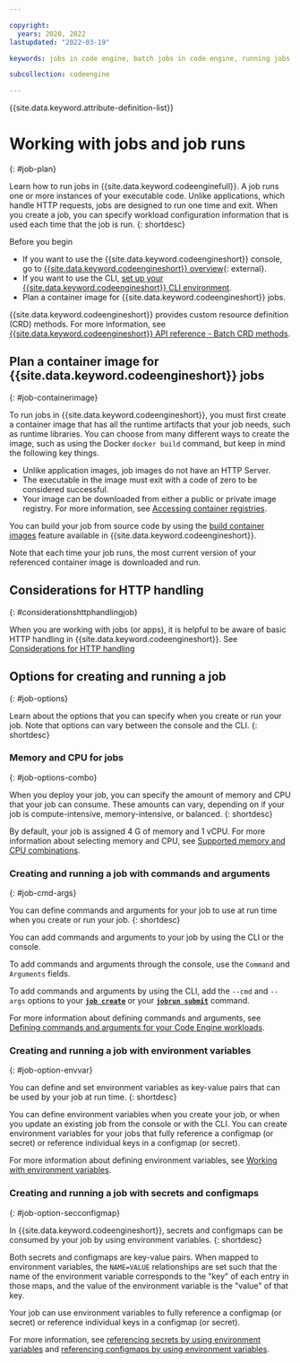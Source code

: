 ```yaml
---

copyright:
  years: 2020, 2022
lastupdated: "2022-03-19"

keywords: jobs in code engine, batch jobs in code engine, running jobs with code engine, creating jobs with code engine, images for jobs in code engine, jobs, job run, environment variables

subcollection: codeengine

---
```


{{site.data.keyword.attribute-definition-list}}

# Working with jobs and job runs
{: #job-plan}

Learn how to run jobs in {{site.data.keyword.codeenginefull}}. A job runs one or more instances of your executable code. Unlike applications, which handle HTTP requests, jobs are designed to run one time and exit. When you create a job, you can specify workload configuration information that is used each time that the job is run.
{: shortdesc}

Before you begin

* If you want to use the {{site.data.keyword.codeengineshort}} console, go to [{{site.data.keyword.codeengineshort}} overview](https://cloud.ibm.com/codeengine/overview){: external}. 
* If you want to use the CLI, [set up your {{site.data.keyword.codeengineshort}} CLI environment](/docs/codeengine?topic=codeengine-install-cli).
* Plan a container image for {{site.data.keyword.codeengineshort}} jobs.

{{site.data.keyword.codeengineshort}} provides custom resource definition (CRD) methods. For more information, see [{{site.data.keyword.codeengineshort}} API reference - Batch CRD methods](/docs/codeengine?topic=codeengine-api#api-crd-batch).

## Plan a container image for {{site.data.keyword.codeengineshort}} jobs
{: #job-containerimage}

To run jobs in {{site.data.keyword.codeengineshort}}, you must first create a container image that has all the runtime artifacts that your job needs, such as runtime libraries. You can choose from many different ways to create the image, such as using the Docker `docker build` command, but keep in mind the following key things.  
* Unlike application images, job images do not have an HTTP Server.
* The executable in the image must exit with a code of zero to be considered successful.
* Your image can be downloaded from either a public or private image registry. For more information, see [Accessing container registries](/docs/codeengine?topic=codeengine-add-registry).

You can build your job from source code by using the [build container images](/docs/codeengine?topic=codeengine-build-image) feature available in {{site.data.keyword.codeengineshort}}.

Note that each time your job runs, the most current version of your referenced container image is downloaded and run.

## Considerations for HTTP handling
{: #considerationshttphandlingjob}

When you are working with jobs (or apps), it is helpful to be aware of basic HTTP handling in {{site.data.keyword.codeengineshort}}. See [Considerations for HTTP handling](/docs/codeengine?topic=codeengine-application-workloads#considerationshttphandlingapp)

## Options for creating and running a job
{: #job-options}

Learn about the options that you can specify when you create or run your job. Note that options can vary between the console and the CLI.
{: shortdesc}

### Memory and CPU for jobs
{: #job-options-combo}

When you deploy your job, you can specify the amount of memory and CPU that your job can consume. These amounts can vary, depending on if your job is compute-intensive, memory-intensive, or balanced.
{: shortdesc}

By default, your job is assigned 4 G of memory and 1 vCPU. For more information about selecting memory and CPU, see [Supported memory and CPU combinations](/docs/codeengine?topic=codeengine-mem-cpu-combo).

### Creating and running a job with commands and arguments
{: #job-cmd-args}

You can define commands and arguments for your job to use at run time when you create or run your job. 
{: shortdesc}

You can add commands and arguments to your job by using the CLI or the console.

To add commands and arguments through the console, use the `Command` and `Arguments` fields.

To add commands and arguments by using the CLI, add the `--cmd` and `--args` options to your [**`job create`**](/docs/codeengine?topic=codeengine-cli#cli-job-create) or your [**`jobrun submit`**](/docs/codeengine?topic=codeengine-cli#cli-jobrun-submit) command.

For more information about defining commands and arguments, see [Defining commands and arguments for your Code Engine workloads](/docs/codeengine?topic=codeengine-cmd-args).

### Creating and running a job with environment variables 
{: #job-option-envvar}

You can define and set environment variables as key-value pairs that can be used by your job at run time. 
{: shortdesc}

You can define environment variables when you create your job, or when you update an existing job from the console or with the CLI. You can create environment variables for your jobs that fully reference a configmap (or secret) or reference individual keys in a configmap (or secret). 

For more information about defining environment variables, see [Working with environment variables](/docs/codeengine?topic=codeengine-envvar).

### Creating and running a job with secrets and configmaps 
{: #job-option-secconfigmap}

In {{site.data.keyword.codeengineshort}}, secrets and configmaps can be consumed by your job by using environment variables. 
{: shortdesc}

Both secrets and configmaps are key-value pairs. When mapped to environment variables, the `NAME=VALUE` relationships are set such that the name of the environment variable corresponds to the "key" of each entry in those maps, and the value of the environment variable is the "value" of that key.

Your job can use environment variables to fully reference a configmap (or secret) or reference individual keys in a configmap (or secret).

For more information, see [referencing secrets by using environment variables](/docs/codeengine?topic=codeengine-configmap-secret#secret-ref) and [referencing configmaps by using environment variables](/docs/codeengine?topic=codeengine-configmap-secret#configmap-ref).


